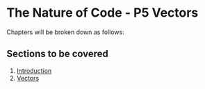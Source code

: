 # The Nature of Code - P5 Vectors

Chapters will be broken down as follows:

## Sections to be covered
1. [Introduction](01_introduction)
2. [Vectors](02_vectors)